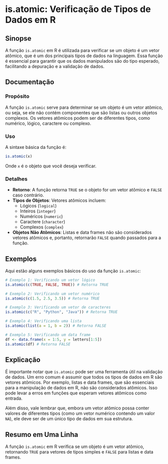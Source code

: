 <!--
Meta Description: # is.atomic: Verificação de Tipos de Dados em R ## Sinopse A função `is.atomic` em R é utilizada para verificar se um objeto é um vetor atômico, que é...
Meta Keywords: atomic, vetor, que, dados, função
-->

# is.atomic: Verificação de Tipos de Dados em R

## Sinopse
A função `is.atomic` em R é utilizada para verificar se um objeto é um vetor atômico, que é um dos principais tipos de dados na linguagem. Essa função é essencial para garantir que os dados manipulados são do tipo esperado, facilitando a depuração e a validação de dados.

## Documentação
### Propósito
A função `is.atomic` serve para determinar se um objeto é um vetor atômico, ou seja, se ele não contém componentes que são listas ou outros objetos complexos. Os vetores atômicos podem ser de diferentes tipos, como numérico, lógico, caractere ou complexo.

### Uso
A sintaxe básica da função é:
```R
is.atomic(x)
```
Onde `x` é o objeto que você deseja verificar.

### Detalhes
- **Retorno**: A função retorna `TRUE` se o objeto for um vetor atômico e `FALSE` caso contrário.
- **Tipos de Objetos**: Vetores atômicos incluem:
  - Lógicos (`logical`)
  - Inteiros (`integer`)
  - Numéricos (`numeric`)
  - Caractere (`character`)
  - Complexos (`complex`)
- **Objetos Não Atômicos**: Listas e data frames não são considerados vetores atômicos e, portanto, retornarão `FALSE` quando passados para a função.

## Exemplos
Aqui estão alguns exemplos básicos do uso da função `is.atomic`:

```R
# Exemplo 1: Verificando um vetor lógico
is.atomic(c(TRUE, FALSE, TRUE)) # Retorna TRUE

# Exemplo 2: Verificando um vetor numérico
is.atomic(c(1.5, 2.5, 3.5)) # Retorna TRUE

# Exemplo 3: Verificando um vetor de caracteres
is.atomic(c("R", "Python", "Java")) # Retorna TRUE

# Exemplo 4: Verificando uma lista
is.atomic(list(a = 1, b = 2)) # Retorna FALSE

# Exemplo 5: Verificando um data frame
df <- data.frame(x = 1:5, y = letters[1:5])
is.atomic(df) # Retorna FALSE
```

## Explicação
É importante notar que `is.atomic` pode ser uma ferramenta útil na validação de dados. Um erro comum é assumir que todos os tipos de dados em R são vetores atômicos. Por exemplo, listas e data frames, que são essenciais para a manipulação de dados em R, não são considerados atômicos. Isso pode levar a erros em funções que esperam vetores atômicos como entrada.

Além disso, vale lembrar que, embora um vetor atômico possa conter valores de diferentes tipos (como um vetor numérico contendo um valor `NA`), ele deve ser de um único tipo de dados em sua estrutura.

## Resumo em Uma Linha
A função `is.atomic` em R verifica se um objeto é um vetor atômico, retornando `TRUE` para vetores de tipos simples e `FALSE` para listas e data frames.